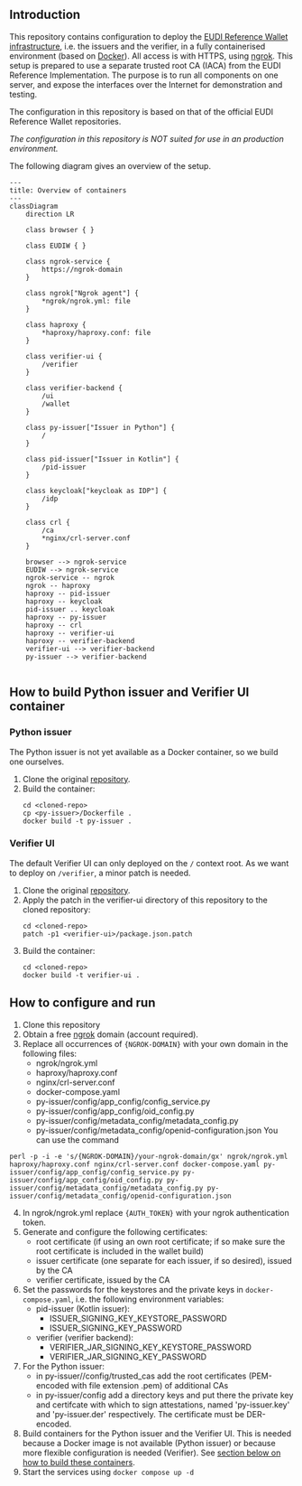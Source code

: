## Introduction

This repository contains configuration to deploy the [EUDI Reference Wallet infrastructure](https://github.com/orgs/eu-digital-identity-wallet/repositories?type=all), i.e. the issuers and the verifier, in a fully containerised environment (based on [Docker](https://docs.docker.com/)). All access is with HTTPS, using [ngrok](https://ngrok.com/). This setup is prepared to use a separate trusted root CA (IACA) from the EUDI Reference Implementation. The purpose is to run all components on one server, and expose the interfaces over the Internet for demonstration and testing.

The configuration in this repository is based on that of the official EUDI Reference Wallet repositories.

*The configuration in this repository is NOT suited for use in an production environment.*

The following diagram gives an overview of the setup.

```mermaid
---
title: Overview of containers
---
classDiagram
    direction LR

    class browser { }

    class EUDIW { }
    
    class ngrok-service { 
        https://ngrok-domain
    }

    class ngrok["Ngrok agent"] {  
        *ngrok/ngrok.yml: file
    }

    class haproxy { 
        *haproxy/haproxy.conf: file
    }
    
    class verifier-ui { 
        /verifier
    }
 
    class verifier-backend {
        /ui
        /wallet
    }
    
    class py-issuer["Issuer in Python"] { 
        /
    }
    
    class pid-issuer["Issuer in Kotlin"] {
        /pid-issuer
    }

    class keycloak["keycloak as IDP"] {
        /idp
    } 

    class crl {
        /ca
        *nginx/crl-server.conf
    }

    browser --> ngrok-service
    EUDIW --> ngrok-service
    ngrok-service -- ngrok
    ngrok -- haproxy
    haproxy -- pid-issuer
    haproxy -- keycloak
    pid-issuer .. keycloak
    haproxy -- py-issuer
    haproxy -- crl
    haproxy -- verifier-ui
    haproxy -- verifier-backend
    verifier-ui --> verifier-backend
    py-issuer --> verifier-backend


```
## How to build Python issuer and Verifier UI container

### Python issuer
The Python issuer is not yet available as a Docker container, so we build one ourselves.
1. Clone the original [repository](https://github.com/eu-digital-identity-wallet/eudi-srv-web-issuing-eudiw-py).
2. Build the container:
    ```
    cd <cloned-repo>
    cp <py-issuer>/Dockerfile .
    docker build -t py-issuer .
    ```

### Verifier UI
The default Verifier UI can only deployed on the `/` context root. As we want to deploy on `/verifier`, a minor patch is needed.

1. Clone the original [repository](https://github.com/eu-digital-identity-wallet/eudi-web-verifier).
2. Apply the patch in the verifier-ui directory of this repository to the cloned repository: 
    ```
    cd <cloned-repo>
    patch -p1 <verifier-ui>/package.json.patch
    ```
3. Build the container:
    ```
    cd <cloned-repo>
    docker build -t verifier-ui .
    ```

## How to configure and run

 1. Clone this repository
 1. Obtain a free [ngrok](https://ngrok.com/) domain (account required).
 3. Replace all occurrences of `{NGROK-DOMAIN}` with your own domain in the following files:
    - ngrok/ngrok.yml
    - haproxy/haproxy.conf
    - nginx/crl-server.conf
    - docker-compose.yaml
    - py-issuer/config/app_config/config_service.py
    - py-issuer/config/app_config/oid_config.py
    - py-issuer/config/metadata_config/metadata_config.py
    - py-issuer/config/metadata_config/openid-configuration.json
   You can use the command
   ```
   perl -p -i -e 's/{NGROK-DOMAIN}/your-ngrok-domain/gx' ngrok/ngrok.yml haproxy/haproxy.conf nginx/crl-server.conf docker-compose.yaml py-issuer/config/app_config/config_service.py py-issuer/config/app_config/oid_config.py py-issuer/config/metadata_config/metadata_config.py py-issuer/config/metadata_config/openid-configuration.json
   ```
4. In ngrok/ngrok.yml replace `{AUTH_TOKEN}` with your ngrok authentication token.
5. Generate and configure the following certificates:
    - root certificate (if using an own root certificate; if so make sure the root certificate is included in the wallet build)
    - issuer certificate (one separate for each issuer, if so desired), issued by the CA
    - verifier certificate, issued by the CA
6. Set the passwords for the keystores and the private keys in `docker-compose.yaml`, i.e. the following environment variables:
    - pid-issuer (Kotlin issuer):
        - ISSUER_SIGNING_KEY_KEYSTORE_PASSWORD
        - ISSUER_SIGNING_KEY_PASSWORD
    - verifier (verifier backend):
        - VERIFIER_JAR_SIGNING_KEY_KEYSTORE_PASSWORD
        - VERIFIER_JAR_SIGNING_KEY_PASSWORD
7. For the Python issuer:
    - in py-issuer//config/trusted_cas add the root certificates (PEM-encoded with file extension .pem) of additional CAs
    - in py-issuer/config add a directory keys and put there the private key and certifcate with which to sign attestations, named 'py-issuer.key' and 'py-issuer.der' respectively. The certificate must be DER-encoded.
8. Build containers for the Python issuer and the Verifier UI. This is needed because a Docker image is not available (Python issuer) or because more flexible configuration is needed (Verifier). See [section below on how to build these containers](#how-to-build-python-issuer-and-verifier-ui-container).
9. Start the services using `docker compose up -d`